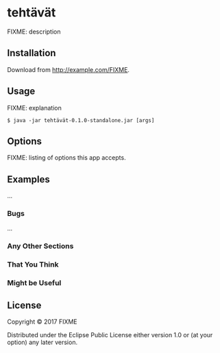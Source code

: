# tehtävät

FIXME: description

## Installation

Download from http://example.com/FIXME.

## Usage

FIXME: explanation

    $ java -jar tehtävät-0.1.0-standalone.jar [args]

## Options

FIXME: listing of options this app accepts.

## Examples

...

### Bugs

...

### Any Other Sections
### That You Think
### Might be Useful

## License

Copyright © 2017 FIXME

Distributed under the Eclipse Public License either version 1.0 or (at
your option) any later version.

